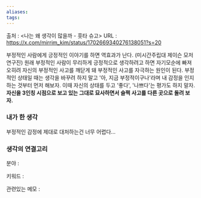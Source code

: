 ```yaml
---
aliases: 
tags:
---
```

출처 : <나는 왜 생각이 많을까 - 훗타 슈고>
URL : https://x.com/mirrim_kim/status/1702669340276138051?s=20

부정적인 사람에게 긍정적인 이야기를 하면 역효과가 난다. (미시간주립대 제이슨 모저 연구진) 원래 부정적인 사람이 무리하게 긍정적으로 생각하려고 하면 자기모순에 빠져 오히려 자신의 부정적인 사고를 깨닫게 돼 부정적인 사고를 자극하는 원인이 된다.
부정적인 상태일 때는 생각을 바꾸려 하지 말고 '아, 지금 부정적이구나'라며 내 감정을 인지하는 것부터 먼저 해보자. 이때 자신의 상태를 두고 '좋다', '나쁘다'는 평가도 하지 말자. **자신을 3인칭 시점으로 보고 있는 그대로 묘사하면서 슬쩍 사고를 다른 곳으로 돌려 보자.**

### 내가 한 생각
부정적인 감정에 제대로 대처하는건 너무 어렵다...

### 생각의 연결고리
분야 : 

키워드 : 


관련있는 메모 : 
